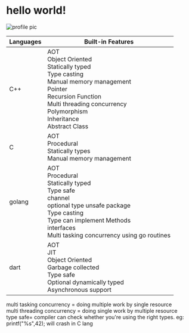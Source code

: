 # hello world!
![profile pic](https://images.pexels.com/photos/771742/pexels-photo-771742.jpeg?auto=compress&cs=tinysrgb&dpr=1&w=500)

Languages |Built-in Features|
----------|-----------------|
C++|AOT<br>Object Oriented<br>Statically typed<br>Type casting<br>Manual memory management<br>Pointer<br>Recursion Function<br>Multi threading concurrency<br>Polymorphism<br>Inheritance<br>Abstract Class
C|AOT<br>Procedural<br>Statically types<br>Manual memory management
golang|AOT<br>Procedural<br>Statically typed<br>Type safe<br>channel<br>optional type unsafe package<br>Type casting<br>Type can implement Methods<br>interfaces<br>Multi tasking concurrency using go routines
dart|AOT<br>JIT<br>Object Oriented<br>Garbage collected<br>Type safe<br>Optional dynamically typed<br>Asynchronous support




multi tasking concurrency   = doing multiple work by single resource<br>
multi threading concurrency = doing single work by multiple resource<br>
type safe= compiler can check whether you're using the right types. eg: printf("%s",42); will crash in C lang
